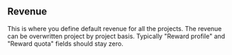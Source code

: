 ## Revenue
This is where you define default revenue for all the projects. The revenue can be overwritten project by project basis. Typically "Reward profile" and "Reward quota" fields should stay zero.
